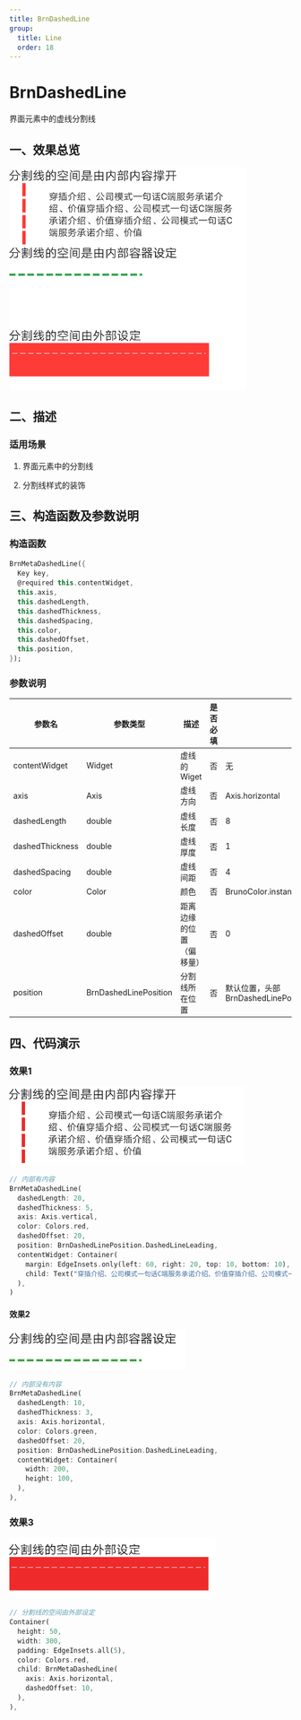 ```yaml
---
title: BrnDashedLine
group:
  title: Line
  order: 18
---
```


# BrnDashedLine

界面元素中的虚线分割线


## 一、效果总览

![](./img/BrnDashedLineIntro.png)

## 二、描述

### 适用场景  

1. 界面元素中的分割线

2. 分割线样式的装饰

## 三、构造函数及参数说明

### 构造函数


```dart
BrnMetaDashedLine({  
  Key key,  
  @required this.contentWidget,  
  this.axis,  
  this.dashedLength,  
  this.dashedThickness,  
  this.dashedSpacing,  
  this.color,  
  this.dashedOffset,  
  this.position,  
});
```
### 参数说明

| **参数名** | **参数类型** | **描述** | **是否必填** | **默认值** |
| --- | --- | --- | --- | --- |
| contentWidget | Widget | 虚线的Wiget | 否 | 无 |
| axis | Axis | 虚线方向 | 否 | Axis.horizontal |
| dashedLength | double | 虚线长度 | 否 | 8 |
| dashedThickness | double | 虚线厚度 | 否 | 1 |
| dashedSpacing | double | 虚线间距 | 否 | 4 |
| color | Color | 颜色 | 否 | BrunoColor.instance.L1Color |
| dashedOffset | double | 距离边缘的位置（偏移量） | 否 | 0 |
| position | BrnDashedLinePosition | 分割线所在位置 | 否 | 默认位置，头部BrnDashedLinePosition.DashedLineLeading |

## 四、代码演示

### 效果1

![](./img/BrnDashedLineDemo1.png)

```dart
// 内部有内容  
BrnMetaDashedLine(  
  dashedLength: 20,  
  dashedThickness: 5,  
  axis: Axis.vertical,  
  color: Colors.red,  
  dashedOffset: 20,  
  position: BrnDashedLinePosition.DashedLineLeading,  
  contentWidget: Container(  
    margin: EdgeInsets.only(left: 60, right: 20, top: 10, bottom: 10),  
    child: Text("穿插介绍、公司模式一句话C端服务承诺介绍、价值穿插介绍、公司模式一句话C端服务承诺介绍、价值穿插介绍、公司模式一句话C端服务承诺介绍、价值"),  
  ),  
)
```
#### 效果2

![](./img/BrnDashedLineDemo2.png)


```dart
// 内部没有内容  
BrnMetaDashedLine(  
  dashedLength: 10,  
  dashedThickness: 3,  
  axis: Axis.horizontal,  
  color: Colors.green,  
  dashedOffset: 20,  
  position: BrnDashedLinePosition.DashedLineLeading,  
  contentWidget: Container(  
    width: 200,  
    height: 100,  
  ),  
),
```
### 效果3

![](./img/BrnDashedLineDemo3.png)


```dart
// 分割线的空间由外部设定  
Container(  
  height: 50,  
  width: 300,  
  padding: EdgeInsets.all(5),  
  color: Colors.red,  
  child: BrnMetaDashedLine(  
    axis: Axis.horizontal,  
    dashedOffset: 10,  
  ),  
),
```
